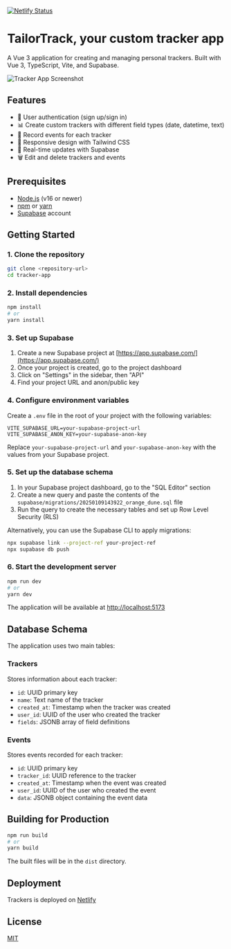 [![Netlify Status](https://api.netlify.com/api/v1/badges/0026d86e-8d94-44dd-9c4c-a91ea9950d76/deploy-status?branch=main)](https://app.netlify.com/sites/trackers-mlg/deploys)

# TailorTrack, your custom tracker app

A Vue 3 application for creating and managing personal trackers. Built with Vue 3, TypeScript, Vite, and Supabase.

![Tracker App Screenshot](https://github.com/user-attachments/assets/0a63f285-8d68-4967-830b-46c4e26d4c9f)


## Features

- 🔐 User authentication (sign up/sign in)
- 📊 Create custom trackers with different field types (date, datetime, text)
- 📝 Record events for each tracker
- 📱 Responsive design with Tailwind CSS
- 🔄 Real-time updates with Supabase
- 🗑️ Edit and delete trackers and events

## Prerequisites

- [Node.js](https://nodejs.org/) (v16 or newer)
- [npm](https://www.npmjs.com/) or [yarn](https://yarnpkg.com/)
- [Supabase](https://supabase.com/) account

## Getting Started

### 1. Clone the repository

```bash
git clone <repository-url>
cd tracker-app
```

### 2. Install dependencies

```bash
npm install
# or
yarn install
```

### 3. Set up Supabase

1. Create a new Supabase project at [https://app.supabase.com/](https://app.supabase.com/)
2. Once your project is created, go to the project dashboard
3. Click on "Settings" in the sidebar, then "API"
4. Find your project URL and anon/public key

### 4. Configure environment variables

Create a `.env` file in the root of your project with the following variables:

```
VITE_SUPABASE_URL=your-supabase-project-url
VITE_SUPABASE_ANON_KEY=your-supabase-anon-key
```

Replace `your-supabase-project-url` and `your-supabase-anon-key` with the values from your Supabase project.

### 5. Set up the database schema

1. In your Supabase project dashboard, go to the "SQL Editor" section
2. Create a new query and paste the contents of the `supabase/migrations/20250109143922_orange_dune.sql` file
3. Run the query to create the necessary tables and set up Row Level Security (RLS)

Alternatively, you can use the Supabase CLI to apply migrations:

```bash
npx supabase link --project-ref your-project-ref
npx supabase db push
```

### 6. Start the development server

```bash
npm run dev
# or
yarn dev
```

The application will be available at [http://localhost:5173](http://localhost:5173)

## Database Schema

The application uses two main tables:

### Trackers

Stores information about each tracker:

- `id`: UUID primary key
- `name`: Text name of the tracker
- `created_at`: Timestamp when the tracker was created
- `user_id`: UUID of the user who created the tracker
- `fields`: JSONB array of field definitions

### Events

Stores events recorded for each tracker:

- `id`: UUID primary key
- `tracker_id`: UUID reference to the tracker
- `created_at`: Timestamp when the event was created
- `user_id`: UUID of the user who created the event
- `data`: JSONB object containing the event data

## Building for Production

```bash
npm run build
# or
yarn build
```

The built files will be in the `dist` directory.

## Deployment

Trackers is deployed on [Netlify](https://www.netlify.com/)

## License

[MIT](LICENSE)
